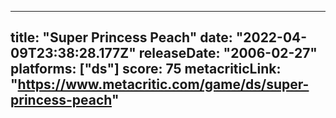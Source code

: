 
---
title: "Super Princess Peach"
date: "2022-04-09T23:38:28.177Z"
releaseDate: "2006-02-27"
platforms: ["ds"]
score: 75
metacriticLink: "https://www.metacritic.com/game/ds/super-princess-peach"
---
